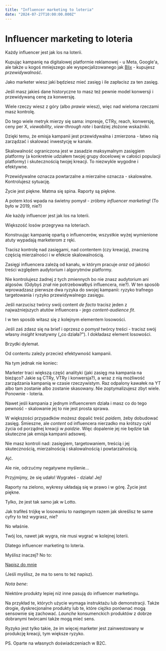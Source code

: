 ```yaml
---
title: "Influencer marketing to loteria"
date: "2024-07-27T10:00:00.000Z"
---
```

# Influencer marketing to loteria

Każdy influencer jest jak los na loterii.

Kupując kampanię na digitalowej platformie reklamowej - u Meta, Google'a, ale także u kogoś mniejszego ale wyspecjalizowanego jak [Blix](https://grupablix.pl/) - kupujesz *przewidywalność*.

Jako marketer wiesz jaki będziesz mieć zasięg i ile zapłacisz za ten zasięg.

Jeśli masz jakieś dane historyczne to masz też pewnie model konwersji i przewidywaną cenę za konwersję.

Wiele rzeczy wiesz z góry (albo *prawie* wiesz), więc nad wieloma rzeczami masz kontrolę.

Do tego wiele metryk mierzy się sama: impresje, CTRy, reach, konwersję, ceny per X, *viewability*, *view-through rate* i bardziej złożone wskaźniki.

Dzięki temu, że emisja kampanii jest przewidywalna i zmierzona - łatwo nią zarządzać i skalować inwestycję w kanale.

Skalowalność ograniczona jest w zasadzie maksymalnym zasięgiem platformy (a konkretnie udziałem twojej grupy docelowej w całości populacji platformy) i skutecznością twojej kreacji. To niezwykle wygodne i efektywne.

Przewidywalne oznacza powtarzalne a mierzalne oznacza - skalowalne. Kontrolujesz sytuację.

Życie jest piękne. Matma się spina. Raporty są piękne.

A potem ktoś wpada na świetny pomysł - zróbmy *influencer marketing*! (To było w 2019, nie?)

Ale każdy influencer jest jak los na loterii.

Większość losów przegrywa na loteriach.

Konstruując kampanię opartą o influencerów, wszystkie wyżej wymienione atuty wypadają marketerom z ręki.

Tracisz kontrolę nad zasięgami, nad contentem (czy kreacją), znaczną częścią mierzalności i w efekcie skalowalnością.

Zasięgi influencera zależą od kanału, w którym pracuje *oraz* od jakości treści względem audytorium i algorytmów platformy.

Nie kontrolujesz żadnej z tych zmiennych bo nie znasz audytorium ani algosów. (Gdybyś znał nie potrzebowałbyś influencera, nie?). W ten sposób wprowadzasz pierwsze dwa ryzyka do swojej kampanii: ryzyko trafnego targetowania i ryzyko przewidywalnego zasięgu.

Jeśli narzucisz twórcy swój content *de facto* tracisz jeden z najważniejszych atutów influencera - jego *content-audience fit*.

I w ten sposób witasz się z kolejnym elementem losowości.

Jeśli zaś zdasz się na brief i oprzesz o pomysł twórcy treści - tracisz swój własny *insight* kreatywny („co działa?"). I dokładasz element losowości.

Brzydki dylemat.

Od contentu zależy przecież efektywność kampanii.

Na tym jednak nie koniec:

Marketer traci większą część analityki (jaki zasięg ma kampania na bieżąco? Jakie są CTRy, VTRy i konwersja?), a wraz z nią możliwość zarządzania kampanią w czasie rzeczywistym. Raz odpalony kawałek na YT albo tam zostanie albo zostanie skasowany. Nie zoptymalizujesz zbyt wiele. Ponownie - loteria.

Nawet jeśli kampania z jednym influencerem działa i masz co do tego pewność - skalowanie jej to nie jest prosta sprawa.

W większości przypadków możesz dopalić treść *paidem,* żeby dobudować zasięg. Śmieszne, ale *content* od influencera nierzadko ma krótszy cykl życia od porządnej kreacji w *paidzie*. Więc dopalenie jej nie będzie tak skuteczne jak emisja kampanii adsowej.

Nie masz kontroli nad: zasięgiem, targetowaniem, treścią i jej skutecznością, mierzalnością i skalowalnością i powtarzalnością.

Ajć.

Ale nie, odrzućmy negatywne myślenie…

Przyjmijmy, że się udało! Wygrałeś - działa! Jej!

Raporty na zielono, wykresy układają się w prawo i w górę. Życie jest piękne.

Tylko, że jest tak samo jak w Lotto.

Jak trafiłeś trójkę w losowaniu to następnym razem jak skreślisz te same cyfry to też wygrasz, nie?

No właśnie.

Twój los, nawet jak wygra, nie musi wygrać w kolejnej loterii.

Dlatego influencer marketing to loteria.

Myślisz inaczej? No to:

[Napisz do mnie](mailto:jakub.jeziorny@gmail.com)

(Jeśli myślisz, że ma to sens to też napisz).

*Nota bene*:

Niektóre produkty lepiej niż inne pasują do influencer marketingu.

Na przykład te, których użycie wymaga instruktażu lub demonstracji. Także drogie, dyskrecjonalne produkty lub te, które ciężko porównać mogą sensownie się zachować. *Launche* konsumenckich produktów z dobrze dobranymi twórcami także mogą mieć sens.

Ryzyko jest tylko takie, że im więcej marketer jest zainwestowany w produkcję kreacji, tym większe ryzyko.

PS. Oparte na własnych doświadczeniach w B2C.